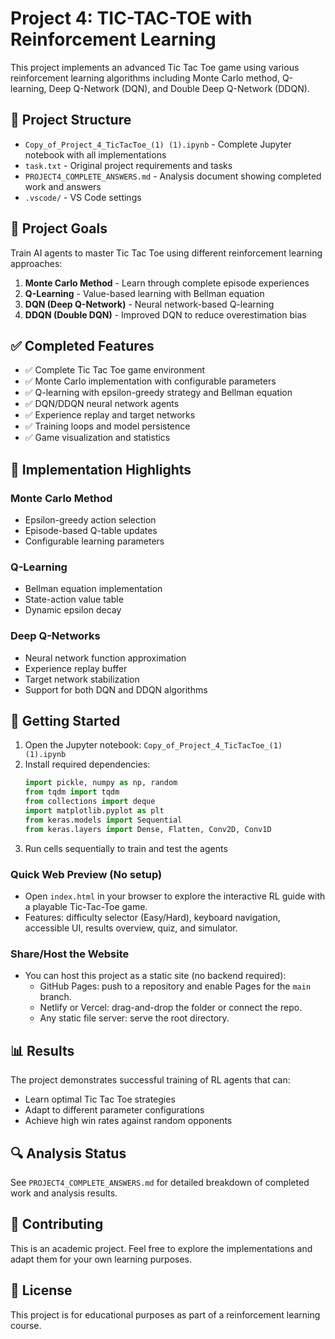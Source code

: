 # Project 4: TIC-TAC-TOE with Reinforcement Learning

This project implements an advanced Tic Tac Toe game using various reinforcement learning algorithms including Monte Carlo method, Q-learning, Deep Q-Network (DQN), and Double Deep Q-Network (DDQN).

## 📁 Project Structure

- `Copy_of_Project_4_TicTacToe_(1) (1).ipynb` - Complete Jupyter notebook with all implementations
- `task.txt` - Original project requirements and tasks
- `PROJECT4_COMPLETE_ANSWERS.md` - Analysis document showing completed work and answers
- `.vscode/` - VS Code settings

## 🎯 Project Goals

Train AI agents to master Tic Tac Toe using different reinforcement learning approaches:

1. **Monte Carlo Method** - Learn through complete episode experiences
2. **Q-Learning** - Value-based learning with Bellman equation
3. **DQN (Deep Q-Network)** - Neural network-based Q-learning
4. **DDQN (Double DQN)** - Improved DQN to reduce overestimation bias

## ✅ Completed Features

- ✅ Complete Tic Tac Toe game environment
- ✅ Monte Carlo implementation with configurable parameters
- ✅ Q-learning with epsilon-greedy strategy and Bellman equation
- ✅ DQN/DDQN neural network agents
- ✅ Experience replay and target networks
- ✅ Training loops and model persistence
- ✅ Game visualization and statistics

## 🔧 Implementation Highlights

### Monte Carlo Method
- Epsilon-greedy action selection
- Episode-based Q-table updates
- Configurable learning parameters

### Q-Learning
- Bellman equation implementation
- State-action value table
- Dynamic epsilon decay

### Deep Q-Networks
- Neural network function approximation
- Experience replay buffer
- Target network stabilization
- Support for both DQN and DDQN algorithms

## 🚀 Getting Started

1. Open the Jupyter notebook: `Copy_of_Project_4_TicTacToe_(1) (1).ipynb`
2. Install required dependencies:
   ```python
   import pickle, numpy as np, random
   from tqdm import tqdm
   from collections import deque
   import matplotlib.pyplot as plt
   from keras.models import Sequential
   from keras.layers import Dense, Flatten, Conv2D, Conv1D
   ```
3. Run cells sequentially to train and test the agents

### Quick Web Preview (No setup)

- Open `index.html` in your browser to explore the interactive RL guide with a playable Tic-Tac-Toe game.
- Features: difficulty selector (Easy/Hard), keyboard navigation, accessible UI, results overview, quiz, and simulator.

### Share/Host the Website

- You can host this project as a static site (no backend required):
  - GitHub Pages: push to a repository and enable Pages for the `main` branch.
  - Netlify or Vercel: drag-and-drop the folder or connect the repo.
  - Any static file server: serve the root directory.

## 📊 Results

The project demonstrates successful training of RL agents that can:
- Learn optimal Tic Tac Toe strategies
- Adapt to different parameter configurations
- Achieve high win rates against random opponents

## 🔍 Analysis Status

See `PROJECT4_COMPLETE_ANSWERS.md` for detailed breakdown of completed work and analysis results.

## 🤝 Contributing

This is an academic project. Feel free to explore the implementations and adapt them for your own learning purposes.

## 📝 License

This project is for educational purposes as part of a reinforcement learning course.
